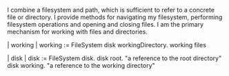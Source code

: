 I combine a filesystem and path, which is sufficient to refer to a concrete file or directory. I provide methods for navigating my filesystem, performing filesystem operations and opening and closing files.  I am the primary mechanism for working with files and directories. 

| working |
working := FileSystem disk workingDirectory.
working files 

| disk |
disk := FileSystem disk.
disk root.                               	"a reference to the root directory"
disk working.                         	"a reference to the working directory"
